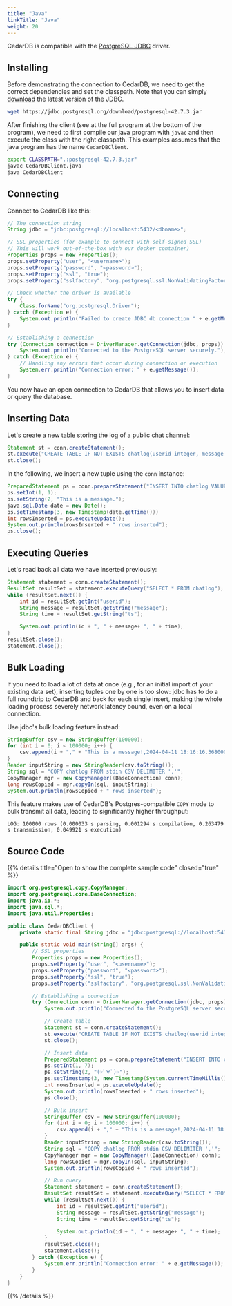 ```yaml
---
title: "Java"
linkTitle: "Java"
weight: 20
---
```


CedarDB is compatible with the [PostgreSQL JDBC](https://jdbc.postgresql.org/) driver.

## Installing

Before demonstrating the connection to CedarDB, we need to get the correct dependencies and set the classpath.
Note that you can simply [download](https://jdbc.postgresql.org/download/) the latest version of the JDBC.
```bash
wget https://jdbc.postgresql.org/download/postgresql-42.7.3.jar
```

After finishing the client (see at the full program at the bottom of the program), we need to first compile our java program with `javac` and then execute the class with the right classpath.
This examples assumes that the java program has the name `CedarDBClient`.
```bash
export CLASSPATH=".:postgresql-42.7.3.jar"
javac CedarDBClient.java
java CedarDBClient
```

## Connecting
Connect to CedarDB like this:
```Java
// The connection string
String jdbc = "jdbc:postgresql://localhost:5432/<dbname>";

// SSL properties (for example to connect with self-signed SSL)
// This will work out-of-the-box with our docker container)
Properties props = new Properties();
props.setProperty("user", "<username>");
props.setProperty("password", "<password>");
props.setProperty("ssl", "true");
props.setProperty("sslfactory", "org.postgresql.ssl.NonValidatingFactory");

// Check whether the driver is available
try {
    Class.forName("org.postgresql.Driver");
} catch (Exception e) {
    System.out.println("Failed to create JDBC db connection " + e.getMessage());
}

// Establishing a connection
try (Connection connection = DriverManager.getConnection(jdbc, props)) {
    System.out.println("Connected to the PostgreSQL server securely.");
} catch (Exception e) {
    // Handling any errors that occur during connection or execution
    System.err.println("Connection error: " + e.getMessage());
}
```
You now have an open connection to CedarDB that allows you to insert data or query the database.

## Inserting Data

Let's create a new table storing the log of a public chat channel:

```Java
Statement st = conn.createStatement();
st.execute("CREATE TABLE IF NOT EXISTS chatlog(userid integer, message text, ts timestamptz)");
st.close();
```
In the following, we insert a new tuple using the `conn` instance:

```Java
PreparedStatement ps = conn.prepareStatement("INSERT INTO chatlog VALUES (?, ?, ?)");
ps.setInt(1, 1);
ps.setString(2, "This is a message.");
java.sql.Date date = new Date();
ps.setTimestamp(3, new Timestamp(date.getTime()))
int rowsInserted = ps.executeUpdate();
System.out.println(rowsInserted + " rows inserted");
ps.close();
```

## Executing Queries

Let's read back all data we have inserted previously:

```Java
Statement statement = conn.createStatement();
ResultSet resultSet = statement.executeQuery("SELECT * FROM chatlog");
while (resultSet.next()) {
    int id = resultSet.getInt("userid");
    String message = resultSet.getString("message");
    String time = resultSet.getString("ts");

    System.out.println(id + ", " + message+ ", " + time);
}
resultSet.close();
statement.close();
```

## Bulk Loading
If you need to load a lot of data at once (e.g., for an initial import of your existing data set), inserting tuples one by one is too slow:
jdbc has to do a full roundtrip to CedarDB and back for each single insert, making the whole loading process severely network latency bound, even on a local connection.

Use jdbc's bulk loading feature instead:

```Java
StringBuffer csv = new StringBuffer(100000);
for (int i = 0; i < 100000; i++) {
    csv.append(i + "," + "This is a message!,2024-04-11 18:16:16.368000+00\n");
}
Reader inputString = new StringReader(csv.toString());
String sql = "COPY chatlog FROM stdin CSV DELIMITER ','";
CopyManager mgr = new CopyManager((BaseConnection) conn);
long rowsCopied = mgr.copyIn(sql, inputString);
System.out.println(rowsCopied + " rows inserted");
```

This feature makes use of CedarDB's Postgres-compatible `COPY` mode to bulk transmit all data, leading to significantly higher throughput:

```
LOG: 100000 rows (0.000033 s parsing, 0.001294 s compilation, 0.263479 s transmission, 0.049921 s execution)
```


## Source Code

{{% details title="Open to show the complete sample code" closed="true" %}}

```Java
import org.postgresql.copy.CopyManager;
import org.postgresql.core.BaseConnection;
import java.io.*;
import java.sql.*;
import java.util.Properties;

public class CedarDBClient {
    private static final String jdbc = "jdbc:postgresql://localhost:5432/<database>";

    public static void main(String[] args) {
        // SSL properties
        Properties props = new Properties();
        props.setProperty("user", "<username>");
        props.setProperty("password", "<password>");
        props.setProperty("ssl", "true");
        props.setProperty("sslfactory", "org.postgresql.ssl.NonValidatingFactory");

        // Establishing a connection
        try (Connection conn = DriverManager.getConnection(jdbc, props)) {
            System.out.println("Connected to the PostgreSQL server securely.");

            // Create table
            Statement st = conn.createStatement();
            st.execute("CREATE TABLE IF NOT EXISTS chatlog(userid integer, message text, ts timestamptz)");
            st.close();

            // Insert data
            PreparedStatement ps = conn.prepareStatement("INSERT INTO chatlog VALUES (?, ?, ?)");
            ps.setInt(1, 7);
            ps.setString(2, "(☞ﾟ∀ﾟ)☞");
            ps.setTimestamp(3, new Timestamp(System.currentTimeMillis()));
            int rowsInserted = ps.executeUpdate();
            System.out.println(rowsInserted + " rows inserted");
            ps.close();

            // Bulk insert
            StringBuffer csv = new StringBuffer(100000);
            for (int i = 0; i < 100000; i++) {
                csv.append(i + "," + "This is a message!,2024-04-11 18:16:16.368000+00\n");
            }
            Reader inputString = new StringReader(csv.toString());
            String sql = "COPY chatlog FROM stdin CSV DELIMITER ','";
            CopyManager mgr = new CopyManager((BaseConnection) conn);
            long rowsCopied = mgr.copyIn(sql, inputString);
            System.out.println(rowsCopied + " rows inserted");

            // Run query
            Statement statement = conn.createStatement();
            ResultSet resultSet = statement.executeQuery("SELECT * FROM chatlog ORDER BY userid LIMIT 10");
            while (resultSet.next()) {
                int id = resultSet.getInt("userid");
                String message = resultSet.getString("message");
                String time = resultSet.getString("ts");

                System.out.println(id + ", " + message+ ", " + time);
            }
            resultSet.close();
            statement.close();
        } catch (Exception e) {
            System.err.println("Connection error: " + e.getMessage());
        }
    }
}
```

{{% /details %}}
